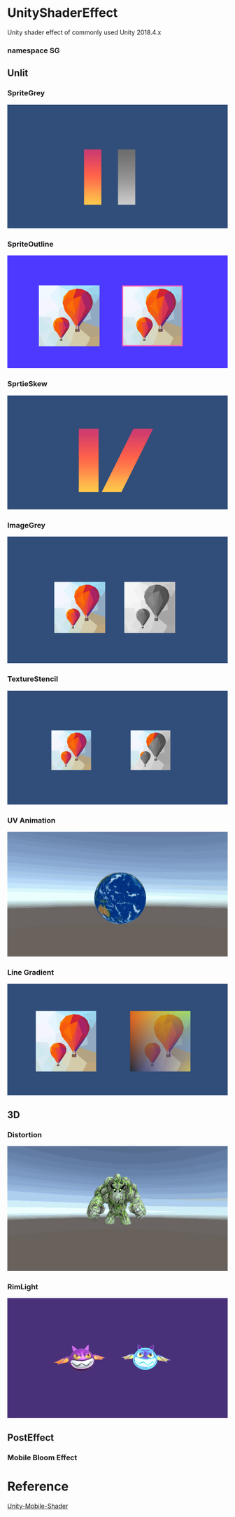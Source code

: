 # UnityShaderEffect
Unity shader effect of commonly used
Unity 2018.4.x

### namespace SG

## Unlit

### SpriteGrey

![SpriteGrey](images/SpriteGrey.PNG)

### SpriteOutline

![SpriteOutline](images/SpriteOutline.PNG)

### SprtieSkew

![SprtieSkew](images/SprtieSkew.PNG)

### ImageGrey

![ImageGrey](images/ImageGrey.PNG)

### TextureStencil

![TextureStencil](images/TextureStencil.PNG)

### UV Animation

![UV_Animation](images/UV_Animation.gif)

### Line Gradient

![Line Gradient](images/LineGradient.PNG)


## 3D

### Distortion

![Distortion01](images/Distortion01.gif)

### RimLight

![RimLight03](images/RimLight03.PNG)

## PostEffect

### Mobile Bloom Effect


# Reference

[Unity-Mobile-Shader](https://github.com/QianMo/Unity-Mobile-Shader)




